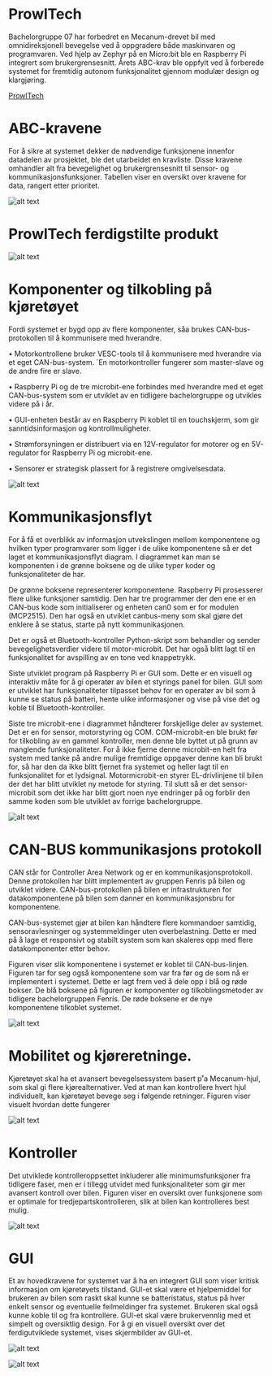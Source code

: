 # ProwlTech
Bachelorgruppe 07 har forbedret en Mecanum-drevet bil med omnidireksjonell bevegelse ved å oppgradere både maskinvaren og programvaren. Ved hjelp av Zephyr på en Micro:bit ble en Raspberry Pi integrert som brukergrensesnitt. Årets ABC-krav ble oppfylt ved å forberede systemet for fremtidig autonom funksjonalitet gjennom modulær design og klargjøring.

[ProwlTech](https://github.com/Antonio-Cezar/ProwlTech-USN-G07-25)


# ABC-kravene
For å sikre at systemet dekker de nødvendige funksjonene innenfor datadelen av prosjektet, ble det utarbeidet en kravliste. Disse kravene omhandler alt fra bevegelighet og brukergrensesnitt til sensor- og kommunikasjonsfunksjoner. Tabellen viser en oversikt over kravene for data, rangert
etter prioritet.

![alt text](img/IMG_7309.PNG)


# ProwlTech ferdigstilte produkt

![alt text](img/ph.bilv2.jpg)


# Komponenter og tilkobling på kjøretøyet

Fordi systemet er bygd opp av flere komponenter, såa brukes CAN-bus-protokollen til å kommunisere med hverandre. 

• Motorkontrollene bruker VESC-tools til å kommunisere med hverandre via et eget CAN-bus-system. ´En motorkontroller fungerer som master-slave og de andre fire er slave.

• Raspberry Pi og de tre microbit-ene forbindes med hverandre med et eget CAN-bus-system som er utviklet av en tidligere bachelorgruppe og utvikles videre på i år.

• GUI-enheten består av en Raspberry Pi koblet til en touchskjerm, som gir sanntidsinformasjon og kontrollmuligheter.

• Strømforsyningen er distribuert via en 12V-regulator for motorer og en 5V-regulator for Raspberry Pi og microbit-ene.

• Sensorer er strategisk plassert for å registrere omgivelsesdata.

![alt text](img/Bil%20og%20komponent%20modell-Data%20v5.jpg)


# Kommunikasjonsflyt
For å få et overblikk av informasjon utvekslingen mellom komponentene og hvilken typer programvarer som ligger i de ulike komponentene så er det laget et kommunikasjonsflyt diagram. I diagrammet kan man se komponenten i de grønne boksene og de ulike typer koder og funksjonaliteter de har. 

De grønne boksene representerer komponentene. Raspberry Pi prosesserer flere ulike funksjoner samtidig. Den har tre programmer der den ene er en CAN-bus kode som initialiserer og enheten can0 som er for modulen (MCP2515). Den har også en utviklet canbus-meny som skal gjøre det enklere å se status, starte på nytt kommunikasjonen.

Det er også et Bluetooth-kontroller Python-skript som behandler og sender bevegelighetsverdier videre til motor-microbit. Det har også blitt lagt til en funksjonalitet for avspilling av en tone ved knappetrykk.

Siste utviklet program på Raspberry Pi er GUI som. Dette er en visuell og interaktiv måte for å gi operatør av bilen et styrings panel for bilen. GUI som er utviklet har funksjonaliteter tilpasset behov for en operatør av bil som å kunne se status på batteri, hente ulike informasjoner og vise på vise det og koble til Bluetooth-kontroller.

Siste tre microbit-ene i diagrammet håndterer forskjellige deler av systemet. Det er en for sensor, motorstyring og COM. COM-microbit-en ble brukt før for tilkobling av en gammel kontroller, men denne ble byttet ut på grunn av manglende funksjonaliteter. For å ikke fjerne denne microbit-en helt fra system med tanke på andre mulige fremtidige oppgaver denne kan bli brukt for, så har den da ikke blitt fjernet fra systemet og heller lagt til en funksjonalitet for et lydsignal. Motormicrobit-en styrer EL-drivlinjene til bilen der det har blitt utviklet ny metode for styring. Til slutt så er det sensor-microbit som det ikke har blitt gjort noen nye endringer på og forblir den samme koden som ble utviklet av forrige bachelorgruppe.

![alt text](img/kommunikasjonsflyt.jpg)


# CAN-BUS kommunikasjons protokoll
CAN står for Controller Area Network og er en kommunikasjonsprotokoll. Denne protokollen har blitt implementert av gruppen Fenris på bilen og utviklet videre. CAN-bus-protokollen på bilen er infrastrukturen for datakomponentene på bilen som danner en kommunikasjonsbru for komponentene. 

CAN-bus-systemet gjør at bilen kan håndtere flere kommandoer samtidig, sensoravlesninger og systemmeldinger uten overbelastning. Dette er med på å lage et responsivt og stabilt system som kan skaleres opp med flere datakomponenter etter behov.

Figuren viser slik komponentene i systemet er koblet til CAN-bus-linjen. Figuren tar for seg også komponentene som var fra før og de som nå er implementert i systemet. Dette er lagt frem ved å dele opp i blå og røde bokser. De blå boksene på figuren er komponenter og tilkoblingsmetoder av tidligere bachelorgruppen Fenris. De røde boksene er de nye komponentene tilkoblet systemet.


![alt text](img/Komponent%20kobling%20på%20CAN-bus%20v9.jpg)


# Mobilitet og kjøreretninge.

Kjøretøyet skal ha et avansert bevegelsessystem basert p˚a Mecanum-hjul, som skal gi flere kjørealternativer.
Ved at man kan kontrollere hvert hjul individuelt, kan kjøretøyet bevege seg i følgende retninger.
Figuren viser visuelt hvordan dette fungerer

![alt text](img/Modell%20retning%20V2.jpg)


# Kontroller

Det utviklede kontrolleroppsettet inkluderer alle minimumsfunksjoner fra tidligere faser, men er i tillegg utvidet med funksjonaliteter som gir mer avansert kontroll over bilen. Figuren viser en oversikt over funksjonene som er optimale for tredjepartskontrolleren, slik at bilen kan kontrolleres best mulig.

![alt text](img/Controller%20og%20kjøreretninger%20v3.jpg)


# GUI
Et av hovedkravene for systemet var å ha en integrert GUI som viser kritisk informasjon om kjøretøyets tilstand. GUI-et skal være et hjelpemiddel for brukeren av bilen som raskt skal kunne se batteristatus, status på hver enkelt sensor og eventuelle feilmeldinger fra systemet. Brukeren skal også kunne koble til og fra kontrollere. GUI-et skal være brukervennlig med et simpelt og oversiktlig design. For å gi en visuell oversikt over det ferdigutviklede systemet, vises skjermbilder av GUI-et.

![alt text](img/GUI_wireframe_3.png)



![alt text](img/GUI_modell_4.png)